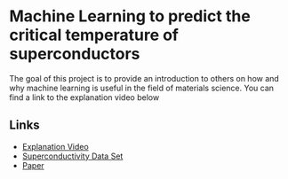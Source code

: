 # Machine Learning to predict the critical temperature of superconductors

The goal of this project is to provide an introduction to others on how and why machine learning is useful in the field of materials science. You can find a link to the explanation video below

## Links
* [Explanation Video](https://www.youtube.com/watch?v=ev07NiqeeUM&t)
* [Superconductivity Data Set](https://archive.ics.uci.edu/ml/datasets/Superconductivty+Data)
* [Paper](https://www.nature.com/articles/s41524-018-0085-8.pdf)

